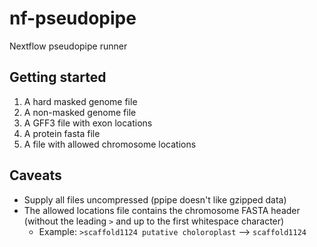 # nf-pseudopipe

Nextflow pseudopipe runner

## Getting started

1. A hard masked genome file
2. A non-masked genome file
3. A GFF3 file with exon locations
4. A protein fasta file
5. A file with allowed chromosome locations

## Caveats

* Supply all files uncompressed (ppipe doesn't like gzipped data)
* The allowed locations file contains the chromosome FASTA header (without the leading `>` and up to the first whitespace character)
  - Example: `>scaffold1124 putative choloroplast` --> `scaffold1124`
